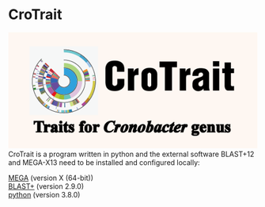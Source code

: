 # CroTrait
![CroTrait](assist/icon.png)
CroTrait is a program written in python and the external software BLAST+12 and MEGA-X13 need to be installed and configured locally:<br>

[MEGA](https://www.megasoftware.net/) (version X (64-bit))<br>
[BLAST+](https://blast.ncbi.nlm.nih.gov/) (version 2.9.0)<br>
[python](https://www.python.org/) (version 3.8.0) <br>

